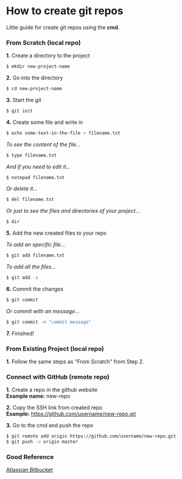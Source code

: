 # How to create git repos
Little guide for create git repos using the <b>cmd</b>.

### From Scratch (local repo)
<b>1.</b> Create a directory to the project <br/>

   ```sh
   $ mkdir new-project-name
   ```
   
<b>2.</b> Go into the directory <br/>

   ```sh
   $ cd new-project-name
   ```

<b>3.</b> Start the git

   ```sh
   $ git init
   ```
   
<b>4.</b> Create some file and write in

   ```sh
   $ echo some-text-in-the-file > filename.txt
   ```
   
   <i>To see the content of the file...</i><br/>
   ```sh
   $ type filename.txt
   ```
   
   <i>And if you need to edit it...</i><br/>
   ```sh
   $ notepad filename.txt
   ```
   
   <i>Or delete it...</i><br/>
   ```sh
   $ del filename.txt
   ```
   
   <i>Or just to see the files and directories of your project...</i><br/>
   ```sh
   $ dir
   ```
   
<b>5.</b> Add the new created files to your repo

   <i>To add an specific file...</i><br/>
   ```sh
   $ git add filename.txt
   ```
   
   <i>To add all the files...</i><br/>
   ```sh
   $ git add -a
   ```
   
<b>6.</b> Commit the changes

   ```sh
   $ git commit
   ```
   
   <i>Or commit with an message...</i><br/>
   ```sh
   $ git commit -m "commit message"
   ```
   
<b>7.</b> Finished!

### From Existing Project (local repo)
<b>1.</b> Follow the same steps as "From Scratch" from Step 2.<br/>

### Connect with GitHub (remote repo)
<b>1.</b> Create a repo in the github website <br/>
<b>Example name:</b> new-repo

<b>2.</b> Copy the SSH link from created repo <br/>
<b>Example:</b> https://github.com/username/new-repo.git

<b>3.</b> Go to the cmd and push the repo

   ```sh
   $ git remote add origin https://github.com/username/new-repo.git
   $ git push -u origin master
   ```

### Good Reference
[Atlassian Bitbucket](https://www.atlassian.com/br/git/tutorials/what-is-version-control)
